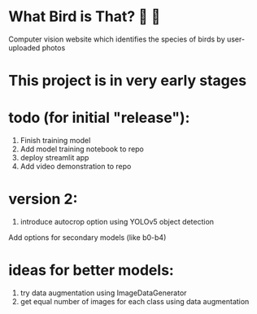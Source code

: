 # What Bird is That? 🦜 📸
Computer vision website which identifies the species of birds by user-uploaded photos

# This project is in very early stages

# todo (for initial "release"):
1. Finish training model
2. Add model training notebook to repo
3. deploy streamlit app
4. Add video demonstration to repo

# version 2:
1. introduce autocrop option using YOLOv5 object detection

Add options for secondary models (like b0-b4)

# ideas for better models:
1. try data augmentation using ImageDataGenerator
2. get equal number of images for each class using data augmentation
